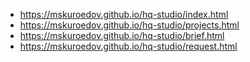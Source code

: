 * https://mskuroedov.github.io/hq-studio/index.html
* https://mskuroedov.github.io/hq-studio/projects.html
* https://mskuroedov.github.io/hq-studio/brief.html
* https://mskuroedov.github.io/hq-studio/request.html
